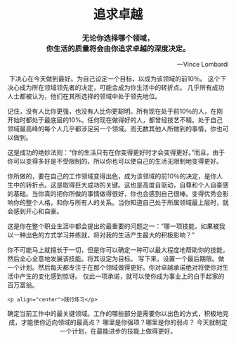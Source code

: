 <h1 align="center">追求卓越</h1>

<h3 align="center">无论你选择哪个领域，<br>你生活的质量将会由你追求卓越的深度决定。</h3>

<p align="right">—Vince Lombardi</p>

​	下决心在今天做到最好。为自己设定一个目标，以成为该领域的前10％。 这个下决心成为所在领域领先者的决定，可能会成为你生活中的转折点。 几乎所有成功人士都被认为，他们在其所选择的领域中处于领先地位。

​	记住，没有人比你更强，也没有人比你更聪明。所有现在处于前10％的人，在刚开始时都处于最底层的10%。任何现在做得好的人，都曾经技艺不精。处于自己领域最高峰的每个人几乎都涉足另一个领域。而无数其他人所做到的事情，你也可以做到。

​	这是成功的绝妙法则：“你的生活只有在你变得更好时才会变得更好。”而且，由于你可以变得多好是不受限制的，所以你也可以使自己的生活无限制地变得更好。

​	你所做的，要在自己的工作领域变得出色，成为该领域的前10％的决定，是你人生中的转折点。这是取得巨大成功的关键。这也是高度自驱动，自尊和个人自豪感的基础。当你真的把你所做的事情做得很好，你也会感到自己很棒。变得优秀会影响你的整个人格，和你与所有人的关系。当你知道自己处于所属领域最上层时，就会感到开心和自豪。

​	这是你在整个职业生涯中都会提出的最重要的问题之一：”哪一项技能，如果被我以一种出色的方式学习并练就，将对我的生活产生最大的积极影响？”

​	你不可能马上就擅长于一切，但是你可以确定一种可以最大程度地帮助你的技能，然后全心全意地发展该技能。将其设定为目标。 写下来，设置一个最后期限。做一个计划。然后每天都专注于在那个领域做得更好。你对卓越承诺绝对将使你对生活中产生的变化感到惊讶。 仅此一项承诺，就可以使你成为事业上的白手起家的百万富翁。

	<p align="center">践行练习</p>

<p align="center">确定当前工作中的最关键领域。工作的哪些部分是需要你以出色的方式，积极地完成，才能使你迈向领域的最高点？ 哪里是你强项？哪里是你的弱点？ 今天就制定一个计划，在最能进步的技能上做得更好。</p>

